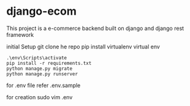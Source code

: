 # django-ecom
This project is a e-commerce backend built on django and django rest framework

initial Setup
git clone he repo
pip install virtualenv
virtual env

```
.\env\Scripts\activate       
pip install -r requirements.txt
python manage.py migrate
python manage.py runserver
```

for .env file refer .env.sample

for creation 
sudo vim .env

